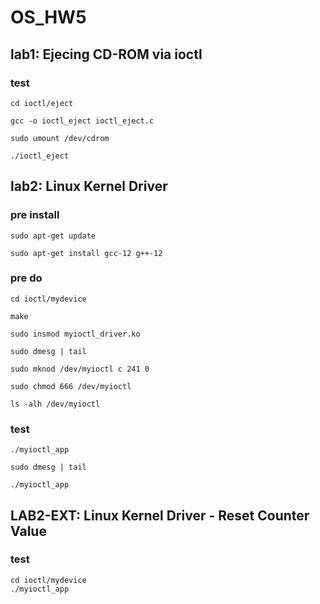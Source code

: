 # OS_HW5

## lab1: Ejecing CD-ROM via ioctl

### test 

```
cd ioctl/eject

gcc -o ioctl_eject ioctl_eject.c

sudo umount /dev/cdrom

./ioctl_eject

```

## lab2: Linux Kernel Driver

### pre install

```
sudo apt-get update

sudo apt-get install gcc-12 g++-12
```

### pre do

```
cd ioctl/mydevice

make

sudo insmod myioctl_driver.ko

sudo dmesg | tail

sudo mknod /dev/myioctl c 241 0

sudo chmod 666 /dev/myioctl

ls -alh /dev/myioctl
```

### test

```
./myioctl_app

sudo dmesg | tail

./myioctl_app
```

## LAB2-EXT: Linux Kernel Driver - Reset Counter Value

### test

```
cd ioctl/mydevice
./myioctl_app
```